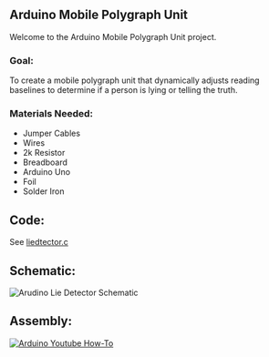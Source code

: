 ## Arduino Mobile Polygraph Unit

Welcome to the Arduino Mobile Polygraph Unit project.

### Goal:
To create a mobile polygraph unit that dynamically adjusts reading baselines to determine if a person is lying or telling the truth.
### Materials Needed:
- Jumper Cables
- Wires
- 2k Resistor
- Breadboard
- Arduino Uno
- Foil
- Solder Iron 
## Code:
See [liedtector.c](https://github.com/vmjoseph/arduinoLieDetector/blob/master/liedtector.c)

## Schematic:
![Arudino Lie Detector Schematic](https://i.imgur.com/h2rYHL8g.png "Arudino Lie Detector Schematic")

## Assembly:
[![Arduino Youtube How-To](https://img.youtube.com/vi/Q9LCJBgoHj8/0.jpg)](https://www.youtube.com/watch?v=Q9LCJBgoHj8&feature=youtu.be)

